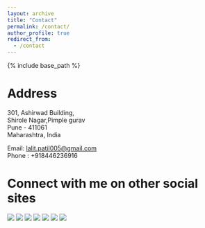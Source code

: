 ```yaml
---
layout: archive
title: "Contact"
permalink: /contact/
author_profile: true
redirect_from:
  - /contact
---
```


{% include base_path %}

Address
======
301, Ashirwad Building,<br />
Shirole Nagar,Pimple gurav<br />
Pune - 411061<br />
Maharashtra, India<br />



Email: lalit.patil005@gmail.com<br />
Phone : +918446236916<br />




Connect with me on other social sites
======

<p align = "center">

[<img src ="https://img.shields.io/badge/website-%23.svg?&style=for-the-badge&logo=www&logoColor=white%22&color=black">](https://lalit-patil005.github.io)
[<img src ="https://img.shields.io/badge/email-%23.svg?&style=for-the-badge&logo=www&logoColor=white%22&color=black">](mailto:lalit.patil005@gmail.com)
[<img src="https://img.shields.io/badge/linkedin-%2312100E.svg?&style=for-the-badge&logo=linkedin&logoColor=white&color=black" />](https://www.linkedin.com/in/lalit-patil-51154619/)
[<img src="https://img.shields.io/badge/upwork-%2312100E.svg?&style=for-the-badge&logo=upwork&logoColor=white&color=black" />](https://www.upwork.com/freelancers/~019e0cc1334f38526a)
[<img src="https://img.shields.io/badge/twitter-%231DA1F2.svg?&style=for-the-badge&logo=twitter&logoColor=white&color=black" />](https://twitter.com/lalit5387) 
[<img src="https://img.shields.io/badge/facebook-%2312100E.svg?&style=for-the-badge&logo=facebook&logoColor=white&color=black" />](https://www.facebook.com/lalit.m.patil)
[<img src="https://img.shields.io/badge/instagram-%2312100E.svg?&style=for-the-badge&logo=instagram&logoColor=white&color=black" />](https://www.instagram.com/lalit.m.patil)
</p>